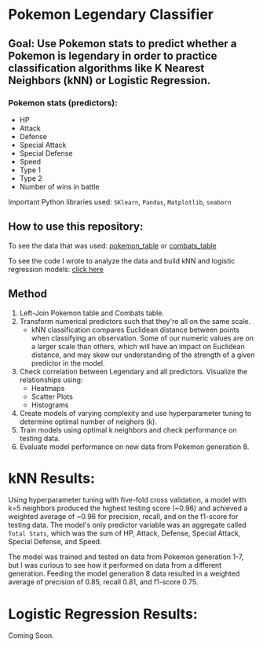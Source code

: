 # Pokemon Legendary Classifier
## Goal: Use Pokemon stats to predict whether a Pokemon is legendary in order to practice classification algorithms like K Nearest Neighbors (kNN) or Logistic Regression.

### Pokemon stats (predictors):
* HP
* Attack
* Defense
* Special Attack
* Special Defense
* Speed
* Type 1
* Type 2
* Number of wins in battle

Important Python libraries used: `SKlearn`, `Pandas`, `Matplotlib`, `seaborn`

## How to use this repository:
To see the data that was used: [pokemon_table](https://github.com/papir805/pokemon_classification/blob/main/pokemon_data/Pokemon_with_correct_pkmn_numbers.csv) or [combats_table](https://github.com/papir805/pokemon_classification/blob/main/pokemon_data/combats.csv)

To see the code I wrote to analyze the data and build kNN and logistic regression models: [click here](https://github.com/papir805/pokemon_classification/blob/main/pkmn_legendary_classification_knn.ipynb)

## Method
1) Left-Join Pokemon table and Combats table.
2) Transform numerical predictors such that they're all on the same scale.  
    - kNN classification compares Euclidean distance between points when classifying an observation.  Some of our numeric values are on a larger scale than others, which will have an impact on Euclidean distance, and may skew our understanding of the strength of a given predictor in the model. 
3) Check correlation between Legendary and all predictors.  Visualize the relationships using:
    - Heatmaps
    - Scatter Plots
    - Histograms
4) Create models of varying complexity and use hyperparameter tuning to determine optimal number of neighors (k).
5) Train models using optimal k neighbors and check performance on testing data.
6) Evaluate model performance on new data from Pokemon generation 8.


# kNN Results:
Using hyperparameter tuning with five-fold cross validation, a model with k=5 neighbors produced the highest testing score (~0.96) and achieved a weighted average of ~0.96 for precision, recall, and on the f1-score for testing data.  The model's only predictor variable was an aggregate called `Total Stats`, which was the sum of HP, Attack, Defense, Special Attack, Special Defense, and Speed.

The model was trained and tested on data from Pokemon generation 1-7, but I was curious to see how it performed on data from a different generation.  Feeding the model generation 8 data resulted in a weighted average of precision of 0.85, recall 0.81, and f1-score 0.75.

# Logistic Regression Results:
Coming Soon.